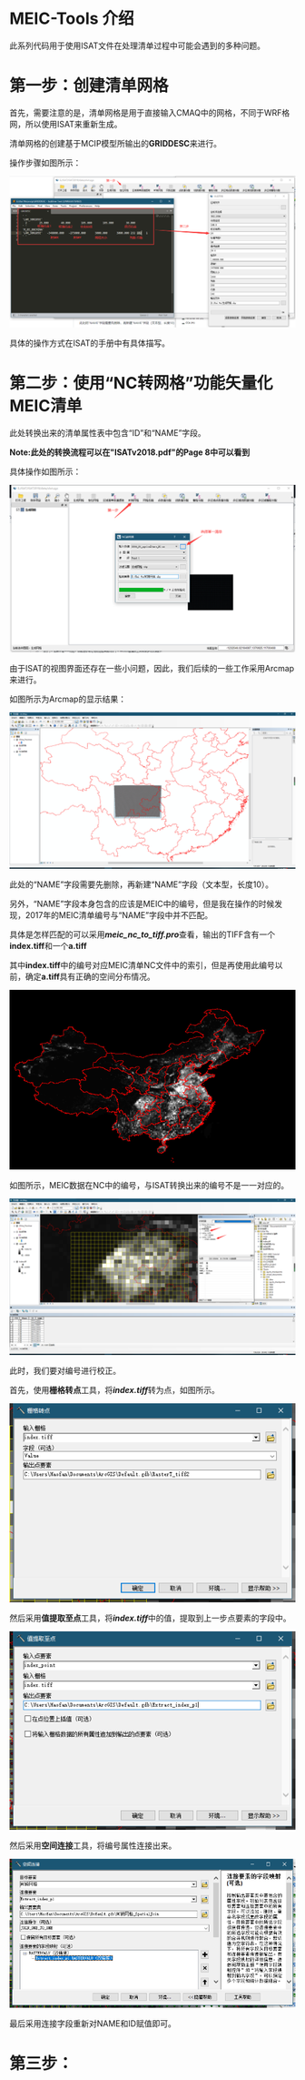 # MEIC-Tools 介绍

此系列代码用于使用ISAT文件在处理清单过程中可能会遇到的多种问题。

# 第一步：创建清单网格

首先，需要注意的是，清单网格是用于直接输入CMAQ中的网格，不同于WRF格网，所以使用ISAT来重新生成。

清单网格的创建基于MCIP模型所输出的**GRIDDESC**来进行。

操作步骤如图所示：

![image](https://github.com/cuitwhf/meic_tools/blob/MEICT-2.0/png/生成网格.png)

具体的操作方式在ISAT的手册中有具体描写。

# 第二步：使用“NC转网格”功能矢量化MEIC清单

此处转换出来的清单属性表中包含“ID”和“NAME”字段。

**Note:此处的转换流程可以在"ISATv2018.pdf"的Page 8中可以看到**

具体操作如图所示：

![image](https://github.com/cuitwhf/meic_tools/blob/MEICT-2.0/png/NC转网格.png)

由于ISAT的视图界面还存在一些小问题，因此，我们后续的一些工作采用Arcmap来进行。

如图所示为Arcmap的显示结果：

![image](https://github.com/cuitwhf/meic_tools/blob/MEICT-2.0/png/Arcgis视图.png)

此处的“NAME”字段需要先删除，再新建“NAME”字段（文本型，长度10）。

另外，“NAME”字段本身包含的应该是MEIC中的编号，但是我在操作的时候发现，2017年的MEIC清单编号与“NAME”字段中并不匹配。

具体是怎样匹配的可以采用***meic_nc_to_tiff.pro***查看，输出的TIFF含有一个**index.tiff**和一个**a.tiff**

其中**index.tiff**中的编号对应MEIC清单NC文件中的索引，但是再使用此编号以前，确定**a.tiff**具有正确的空间分布情况。

![image](https://github.com/cuitwhf/meic_tools/blob/MEICT-2.0/png/agriculture_NH3_value.png)

如图所示，MEIC数据在NC中的编号，与ISAT转换出来的编号不是一一对应的。

![image](https://github.com/cuitwhf/meic_tools/blob/MEICT-2.0/png/判断编号对应关系.png)

此时，我们要对编号进行校正。

首先，使用**栅格转点**工具，将***index.tiff***转为点，如图所示。

![image](https://github.com/cuitwhf/meic_tools/blob/MEICT-2.0/png/栅格转点.png)

然后采用**值提取至点**工具，将***index.tiff***中的值，提取到上一步点要素的字段中。

![image](https://github.com/cuitwhf/meic_tools/blob/MEICT-2.0/png/值提取至点.png)

然后采用**空间连接**工具，将编号属性连接出来。

![image](https://github.com/cuitwhf/meic_tools/blob/MEICT-2.0/png/空间连接.png)

最后采用连接字段重新对NAME和ID赋值即可。

# 第三步：
